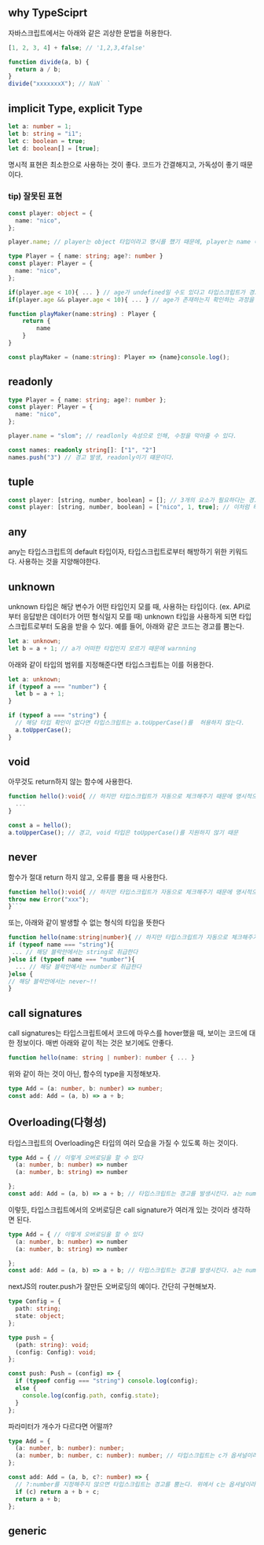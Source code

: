 ## why TypeSciprt

자바스크립트에서는 아래와 같은 괴상한 문법을 허용한다.

```javascript
[1, 2, 3, 4] + false; // '1,2,3,4false'

function divide(a, b) {
  return a / b;
}
divide("xxxxxxxX"); // NaN` `
```

## implicit Type, explicit Type

```typescript
let a: number = 1;
let b: string = "i1";
let c: boolean = true;
let d: boolean[] = [true];
```

명시적 표현은 최소한으로 사용하는 것이 좋다.
코드가 간결해지고, 가독성이 좋기 때문이다.

### tip) 잘못된 표현

```typescript
const player: object = {
  name: "nico",
};

player.name; // player는 object 타입이라고 명시를 했기 때문에, player는 name 속성을 가지지 않는다고 타입스크립트는 경고한다.
```

```typescript
type Player = { name: string; age?: number }
const player: Player = {
  name: "nico",
};

if(player.age < 10){ ... } // age가 undefined일 수도 있다고 타입스크립트가 경고를 띄워준다.
if(player.age && player.age < 10){ ... } // age가 존재하는지 확인하는 과정을 거치면 타입스크립트는 해당코드를 허용한다.

function playMaker(name:string) : Player {
    return {
        name
    }
}

const playMaker = (name:string): Player => {name}console.log();
```

## readonly

```typescript
type Player = { name: string; age?: number };
const player: Player = {
  name: "nico",
};

player.name = "slom"; // readlonly 속성으로 인해, 수정을 막아줄 수 있다.

const names: readonly string[]: ["1", "2"]
names.push("3") // 경고 발생, readonly이기 떄문이다.
```

## tuple

```javascript
const player: [string, number, boolean] = []; // 3개의 요소가 필요하다는 경고문구가 발생한다.
const player: [string, number, boolean] = ["nico", 1, true]; // 이처럼 타입스크립트의 "튜플"을 이용하여 특정 타입의 요소를 가진 배열(튜플)을 만들 수 있다.
```

## any

any는 타입스크립트의 default 타입이자, 타입스크립트로부터 해방하기 위한 키워드다.
사용하는 것을 지양해야한다.

## unknown

unknown 타입은 해당 변수가 어떤 타입인지 모를 때, 사용하는 타입이다. (ex. API로부터 응답받은 데이터가 어떤 형식일지 모를 때)
unknown 타입을 사용하게 되면 타입스크립트로부터 도움을 받을 수 있다.
예를 들어, 아래와 같은 코드는 경고를 뿜는다.

```typescript
let a: unknown;
let b = a + 1; // a가 어떠한 타입인지 모르기 때문에 warnning
```

아래와 같이 타입의 범위를 지정해준다면 타입스크립트는 이를 허용한다.

```typescript
let a: unknown;
if (typeof a === "number") {
  let b = a + 1;
}

if (typeof a === "string") {
  // 해당 타입 확인이 없다면 타입스크립트는 a.toUpperCase()를  허용하지 않는다.
  a.toUpperCase();
}
```

## void

아무것도 return하지 않는 함수에 사용한다.

```typescript
function hello():void{ // 하지만 타입스크립트가 자동으로 체크해주기 때문에 명시적으로 지정해주지 않아도 된다.
  ...
}

const a = hello();
a.toUpperCase(); // 경고, void 타입은 toUpperCase()를 지원하지 않기 때문

```

## never

함수가 절대 return 하지 않고, 오류를 뿜을 때 사용한다.

````typescript
function hello():void{ // 하지만 타입스크립트가 자동으로 체크해주기 때문에 명시적으로 지정해주지 않아도 된다.
throw new Error("xxx");
}```
````

또는, 아래와 같이 발생할 수 없는 형식의 타입을 뜻한다

```typescript
function hello(name:string|number){ // 하지만 타입스크립트가 자동으로 체크해주기 때문에 명시적으로 지정해주지 않아도 된다.
if (typeof name === "string"){
 ... // 해당 블락안에서는 string로 취급한다
}else if (typeof name === "number"){
  ... // 해당 블락안에서는 number로 취급한다
}else {
// 해당 블락안에서는 never~!!
}
```

## call signatures

call signatures는 타입스크립트에서 코드에 마우스를 hover했을 때, 보이는 코드에 대한 정보이다.
매번 아래와 같이 적는 것은 보기에도 안좋다.

```typescript
function hello(name: string | number): number { ... }
```

위와 같이 하는 것이 아닌, 함수의 type을 지정해보자.

```typescript
type Add = (a: number, b: number) => number;
const add: Add = (a, b) => a + b;
```

## Overloading(다형성)

타입스크립트의 Overloading은 타입의 여러 모습을 가질 수 있도록 하는 것이다.

```typescript
type Add = { // 이렇게 오버로딩을 할 수 있다
  (a: number, b: number) => number
  (a: number, b: string) => number

};
const add: Add = (a, b) => a + b; // 타입스크립트는 경고를 발생시킨다. a는 number가 확실하지만, b는 number인지 string인지 알 수 없기 떄문에 number + string을 막는 것
```

이렇듯, 타입스크립트에서의 오버로딩은 call signature가 여러개 있는 것이라 생각하면 된다.

```typescript
type Add = { // 이렇게 오버로딩을 할 수 있다
  (a: number, b: number) => number
  (a: number, b: string) => number

};
const add: Add = (a, b) => a + b; // 타입스크립트는 경고를 발생시킨다. a는 number가 확실하지만, b는 number인지 string인지 알 수 없기 떄문에 number + string을 막는 것
```

nextJS의 router.push가 잘만든 오버로딩의 예이다.
간단히 구현해보자.

```typescript
type Config = {
  path: string;
  state: object;
};

type push = {
  (path: string): void;
  (config: Config): void;
};

const push: Push = (config) => {
  if (typeof config === "string") console.log(config);
  else {
    console.log(config.path, config.state);
  }
};
```

파라미터가 개수가 다르다면 어떨까?

```typescript
type Add = {
  (a: number, b: number): number;
  (a: number, b: number, c: number): number; // 타입스크립트는 c가 옵셔널이라고 체크한다
};

const add: Add = (a, b, c?: number) => {
  // ?:number를 지정해주지 않으면 타입스크립트는 경고를 뿜는다. 위에서 c는 옵셔널이라고 지정했기 떄문,
  if (c) return a + b + c;
  return a + b;
};
```

## generic
